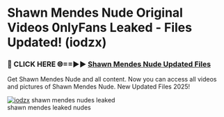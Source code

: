 # Shawn Mendes Nude Original Videos 0nlyFans Leaked - Files Updated! (iodzx)

<h3>🔴 CLICK HERE 🌐==►► <a href="https://tinyurl.com/yc6ubb5a" rel="nofollow">Shawn Mendes Nude Updated Files</a></h3>

Get Shawn Mendes Nude and all content. Now you can access all videos and pictures of Shawn Mendes Nude. New Updated Files 2025!

[![iodzx](https://i.imgur.com/7eu0CRL.gif)](https://tinyurl.com/yc6ubb5a)
shawn mendes nudes leaked<br>
shawn mendes leaked nudes